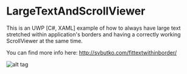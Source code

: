 # LargeTextAndScrollViewer
This is an UWP [C#, XAML] example of how to always have large text stretched within application's borders and having a correctly working ScrollViewer at the same time.

You can find more info here: http://svbutko.com/fittextwithinborder/

![alt tag](http://svbutko.com/wp-content/uploads/2017/03/2017-03-13-4.png)
